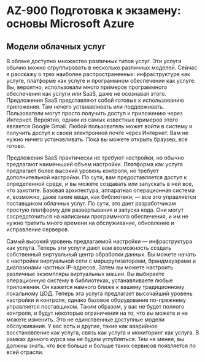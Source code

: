 # AZ-900 Подготовка к экзамену: основы Microsoft Azure

## Модели облачных услуг

В облаке доступно множество различных типов услуг. Эти услуги обычно можно сгруппировать в несколько различных моделей. Сейчас я расскажу о трех наиболее распространенных: инфраструктуре как услуге, платформе как услуге и программном обеспечении как услуге. Вы, вероятно, использовали много примеров программного обеспечения как услуги или SaaS, даже не осознавая этого. Предложения SaaS представляют собой готовые к использованию приложения. Там нечего устанавливать или поддерживать. Пользователи могут просто получить доступ к приложению через Интернет. Вероятно, одним из самых известных примеров этого является Google Gmail. Любой пользователь может войти в систему и получить доступ к своей электронной почте через Интернет. Вам не нужно ничего устанавливать. Пока вы можете открыть браузер, все готово.


Предложения SaaS практически не требуют настройки, но обычно предлагают наименьший объем настройки. Платформа как услуга предлагает более высокий уровень контроля, но требует дополнительной настройки. По сути, вам предоставляется доступ к определенной среде, и вы можете создавать или запускать в ней все, что захотите. Базовая архитектура, аппаратная операционная система и, возможно, даже такие вещи, как библиотеки, — все это управляется поставщиком облачных услуг. По сути, это дает разработчикам простую платформу для развертывания и запуска кода. Они могут сосредоточиться на написании программного обеспечения, и им не нужно тратить много времени на обслуживание, обновление и исправление серверов.



Самый высокий уровень предлагаемой настройки — инфраструктура как услуга. Теперь эти услуги дают вам возможность создать собственный виртуальный центр обработки данных. Вы можете начать с настройки виртуальной сети с маршрутизаторами, брандмауэрами и диапазонами частных IP-адресов. Затем вы можете настроить различные экземпляры виртуальных машин. Вы выбираете операционную систему в библиотеках, устанавливаете любые приложения. Он кажется намного ближе к вашему традиционному локальному ЦОД. Теперь эта услуга предлагает высочайший уровень настройки и контроля, однако базовое оборудование по-прежнему управляется поставщиком. Таким образом, у вас не будет полного контроля, и будут некоторые ограничения на то, что вы можете и не можете изменить. Это не единственные доступные модели обслуживания. У вас есть и другие, такие как аварийное восстановление как услуга, связь как услуга и мониторинг как услуга. В рамках данного курса мы не будем углубляться. Тем не менее, вы должны знать, что все больше и больше таких сервисов появляется по всей отрасли.
